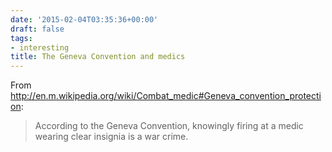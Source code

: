 ```yaml
---
date: '2015-02-04T03:35:36+00:00'
draft: false
tags:
- interesting
title: The Geneva Convention and medics
---
```


From http://en.m.wikipedia.org/wiki/Combat_medic#Geneva_convention_protection:

>According to the Geneva Convention, knowingly firing at a medic wearing clear insignia is a war crime.
